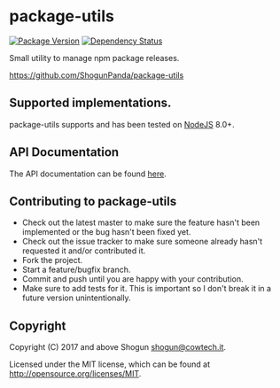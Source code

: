 # package-utils

[![Package Version](https://badge.fury.io/js/%40cowtech%2Fpackage-utils.svg)](https://badge.fury.io/js/%40cowtech%2Fpackage-utils)
[![Dependency Status](https://gemnasium.com/badges/github.com/cowtech/package-utils.svg)](https://gemnasium.com/github.com/cowtech/package-utils)

Small utility to manage npm package releases.

https://github.com/ShogunPanda/package-utils

## Supported implementations.

package-utils supports and has been tested on [NodeJS](http://nodejs.org) 8.0+.

## API Documentation

The API documentation can be found [here](https://shogunpanda.github.io/package-utils).

## Contributing to package-utils

* Check out the latest master to make sure the feature hasn't been implemented or the bug hasn't been fixed yet.
* Check out the issue tracker to make sure someone already hasn't requested it and/or contributed it.
* Fork the project.
* Start a feature/bugfix branch.
* Commit and push until you are happy with your contribution.
* Make sure to add tests for it. This is important so I don't break it in a future version unintentionally.

## Copyright

Copyright (C) 2017 and above Shogun <shogun@cowtech.it>.

Licensed under the MIT license, which can be found at http://opensource.org/licenses/MIT.
